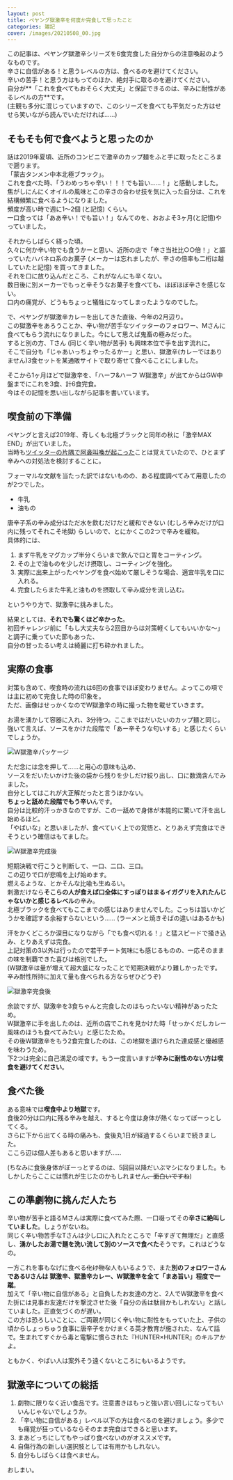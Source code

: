 ```yaml
---
layout: post
title: ペヤング獄激辛を何度か完食して思ったこと
categories: 雑記
cover: /images/20210508_00.jpg
---
```


この記事は、ペヤング獄激辛シリーズを6食完食した自分からの注意喚起のようなものです。  
辛さに自信がある！と思うレベルの方は、食べるのを避けてください。  
辛いの苦手！と思う方はもってのほか、絶対手に取るのを避けてください。  
自分が**「これを食べてもおそらく大丈夫」と保証できるのは、辛みに耐性があるレベルの方**です。  
(主観も多分に混じっていますので、このシリーズを食べても平気だった方はせせら笑いながら読んでいただければ……)

## そもそも何で食べようと思ったのか

話は2019年夏頃、近所のコンビニで激辛のカップ麺をふと手に取ったところまで遡ります。  
「蒙古タンメン中本北極ブラック」。  
これを食べた時、「うわめっちゃ辛い！！！でも旨い……！」と感動しました。  
焦がしにんにくオイルの風味とこの辛さの合わせ技を気に入った自分は、これを結構頻繁に食べるようになりました。  
頻度が高い時で週に1〜2個 (と記憶) くらい。  
一口食っては「ああ辛い！でも旨い！」なんてのを、おおよそ3ヶ月(と記憶)やっていました。

それからしばらく経った頃。  
久々に何か辛い物でも食うかーと思い、近所の店で「辛さ当社比○○倍！」と謳っていたハバネロ系のお菓子 (メーカーは忘れましたが、辛さの倍率も二桁は越していたと記憶) を買ってきました。  
それを口に放り込んだところ、これがなんにも辛くない。  
数日後に別メーカーでもっと辛そうなお菓子を食べても、ほぼほぼ辛さを感じない。  
口内の痛覚が、どうもちょっと犠牲になってしまったようなのでした。

で、ペヤングが獄激辛カレーを出してきた直後、今年の2月辺り。  
この獄激辛をあろうことか、辛い物が苦手なツイッターのフォロワー、Mさんに食べてもらう流れになりました。今にして思えば鬼畜の極みだった。  
すると別の方、Tさん (同じく辛い物が苦手) も興味本位で手を出す流れに。  
そこで自分も「じゃあいっちょやったるかー」と思い、獄激辛(カレーではありません)3食セットを某通販サイトで取り寄せて食べることにしました。

そこから1ヶ月ほどで獄激辛を、「ハーフ&ハーフ W獄激辛」が出てからはGW中盤までにこれを3食、計6食完食。  
今はその記憶を思い出しながら記事を書いています。

## 喫食前の下準備

ペヤングと言えば2019年、奇しくも北極ブラックと同年の秋に「激辛MAX END」が出ていました。  
当時も[ツイッターの片隅で阿鼻叫喚が起こった][Ref]ことは覚えていたので、ひとまず辛みへの対処法を検討することに。

フォーマルな文献を当たった訳ではないものの、ある程度調べてみて用意したのが2つでした。  

- 牛乳  
- 油もの

唐辛子系の辛み成分はただ水を飲むだけだと緩和できない (むしろ辛みだけが口内に残ってそれこそ地獄) らしいので、とにかくこの2つで辛みを緩和。  
具体的には、

1. まず牛乳をマグカップ半分くらいまで飲んで口と胃をコーティング。  
2. その上で油ものを少しだけ摂取し、コーティングを強化。
3. 実際に出来上がったペヤングを食べ始めて厳しそうな場合、適宜牛乳を口に入れる。
4. 完食したらまた牛乳と油ものを摂取して辛み成分を流し込む。

というやり方で、獄激辛に挑みました。

結果としては、**それでも驚くほど辛かった**。  
初回チャレンジ前に「もし大丈夫なら2回目からは対策軽くしてもいいかな〜」と調子に乗っていた節もあった、  
自分の甘ったるい考えは綺麗に打ち砕かれました。

## 実際の食事

対策も含めて、喫食時の流れは6回の食事でほぼ変わりません。よってこの項では主に初めて完食した時の印象を。  
ただ、画像はせっかくなのでW獄激辛の時に撮った物を載せていきます。

お湯を湧かして容器に入れ、3分待つ。ここまではだいたいのカップ麺と同じ。  
強いて言えば、ソースをかけた段階で「あー辛そうな匂いする」と感じたくらいでしょうか。

![W獄激辛パッケージ](/images/20210508_00.jpg "W獄激辛パッケージ")

ただ念には念を押して……と用心の意味も込め、  
ソースをだいたいかけた後の袋から残りを少しだけ絞り出し、口に数滴含んでみました。  
自分としてはこれが大正解だったと言うほかない。  
**ちょっと舐めた段階でもう辛い**んです。  
自分は比較的汗っかきなのですが、この一舐めで身体が本能的に驚いて汗を出し始めるほど。  
「やばいな」と思いましたが、食べていく上での覚悟と、とりあえず完食はできそうという確信はもてました。

![W獄激辛完成後](/images/20210508_01.jpg "W獄激辛完成後")

短期決戦で行こうと判断して、一口、二口、三口。  
この辺りで口が悲鳴を上げ始めます。  
燃えるような、とかそんな比喩も生ぬるい。  
刺激だけなら**そこらの人が食えば口全体にすっぽりはまるイガグリを入れたんじゃないかと感じるレベル**の辛み。  
北極ブラックを食べてもここまでの感じはありませんでした。こっちは旨いかどうかを確認する余裕すらないという…… (ラーメンと焼きそばの違いはあるかも)

汗をかくどころか涙目になりながら「でも食べ切れる！」と猛スピードで掻き込み、とりあえずは完食。  
上記対策の3以外は行ったので若干チート気味にも感じるものの、一応そのままの味を制覇できた喜びは格別でした。  
(W獄激辛は量が増えて超大盛になったことで短期決戦がより難しかったです。辛み耐性所持に加えて量も食べられる方ならぜひどうぞ)

![獄激辛完食後](/images/20210508_02.jpg "W獄激辛完食後")

余談ですが、獄激辛を3食ちゃんと完食したのはもったいない精神があったため。  
W獄激辛に手を出したのは、近所の店でこれを見かけた時「せっかくだしカレー風味のほうも食べてみたい」と感じたため。  
その後W獄激辛をもう2食完食したのは、この地獄を退けられた達成感と優越感を味わうため。  
下2つは完全に自己満足の域です。もう一度言いますが**辛みに耐性のない方は喫食を避けてください**。

## 食べた後

ある意味では**喫食中より地獄**です。  
食後20分は口内に残る辛みを越え、すると今度は身体が熱くなってぼーっとしてくる。  
さらに下から出てくる時の痛みも、食後丸1日が経過するくらいまで続きました。  
ここら辺は個人差もあると思いますが……

(ちなみに食後身体がぼーっとするのは、5回目以降だいぶマシになりました。もしかしたらここには慣れが生じたのかもしれません~~、面白いですね~~)

## この準劇物に挑んだ人たち

辛い物が苦手と語るMさんは実際に食べてみた際、一口啜ってその**辛さに絶叫していました**。しょうがないね。  
同じく辛い物苦手なTさんは少し口に入れたところで「辛すぎて無理だ」と直感し、**湧かしたお湯で麺を洗い流して別のソースで食べた**そうです。これはどうなの。

一方これを事もなげに食べる~~化け物な~~人もいるようで、また**別のフォロワーさんであるUさんは
獄激辛、獄激辛カレー、W獄激辛を全て「まあ旨い」程度で一蹴**。  
加えて「辛い物に自信がある」と自負したお友達の方と、2人でW獄激辛を食べた折には見事お友達だけを撃沈させた後「自分の舌は駄目かもしれない」と話していました。正直気づくのが遅い。  
この方は恐ろしいことに、ご両親が同じく辛い物に耐性をもっていた上、子供の頃からしょっちゅう食事に唐辛子をかけまくる英才教育が施された、なんて話で。生まれてすぐから毒と電撃に慣らされた『HUNTER×HUNTER』のキルアかよ。

ともかく、やばい人は案外そう遠くないところにもいるようです。

## 獄激辛についての総括

1. 劇物に限りなく近い食品です。注意書きはもっと強い言い回しになってもいいんじゃないでしょうか。
1. 「辛い物に自信がある」レベル以下の方は食べるのを避けましょう。多少でも痛覚が狂っているならそのまま完食はできると思います。  
1. まあどっちにしてもやっぱり食べないのがオススメです。
1. 自傷行為の新しい選択肢としては有用かもしれない。  
1. 自分もしばらくは食べません。

おしまい。

[Ref]: https://togetter.com/li/1262061
